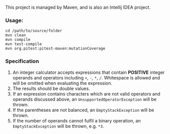 This project is managed by Maven, and is also an Intellij IDEA project.

### Usage:

	cd /path/to/source/folder
	mvn clean
	mvn compile
	mvn test-compile
	mvn org.pitest:pitest-maven:mutationCoverage
	
### Specification

1. An integer calculator accepts expressions that contain **POSITIVE** integer operands and operators including `+`, `-`, `*`, `/`. Whitespace is allowed and will be omitted when evaluating the expression.
2. The results should be double values.
3. If an expression contains characters which are not valid operators and operands discussed above, an `UnsupportedOperatorException` will be thrown.
4. If the parentheses are not balanced, an `EmptyStackException` will be thrown.
5. If the number of operands cannot fulfil a binary operation, an `EmptyStackException` will be thrown, e.g. `*3`.